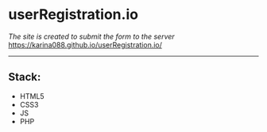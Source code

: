 # userRegistration.io

*The site is created to submit the form to the server* 
https://karina088.github.io/userRegistration.io/
___
## Stack: 
- HTML5 
- CSS3 
- JS 
- PHP
